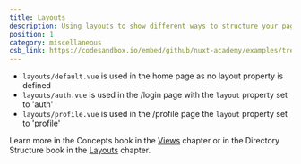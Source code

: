 ```yaml
---
title: Layouts
description: Using layouts to show different ways to structure your page
position: 1
category: miscellaneous
csb_link: https://codesandbox.io/embed/github/nuxt-academy/examples/tree/master/miscellaneous/layouts?fontsize=14&hidenavigation=1&module=%2Fpages%2Fprofile.vue&theme=dark&view=editor
---
```


<example-intro></example-intro>

- `layouts/default.vue` is used in the home page as no layout property is defined
- `layouts/auth.vue` is used in the /login page with the `layout` property set to 'auth'
- `layouts/profile.vue` is used in the /profile page the `layout` property set to 'profile'

<base-alert type="next">

Learn more in the Concepts book in the [Views](/docs/2.x/concepts/views) chapter or in the Directory Structure book in the [Layouts](/docs/2.x/directory-structure/layouts) chapter.

</base-alert>

<code-sandbox :src="csb_link"></code-sandbox>
